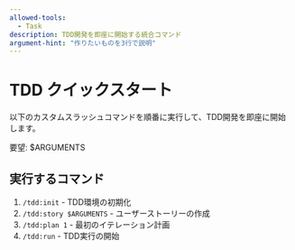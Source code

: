```yaml
---
allowed-tools:
  - Task
description: TDD開発を即座に開始する統合コマンド
argument-hint: "作りたいものを3行で説明"
---
```


# TDD クイックスタート

以下のカスタムスラッシュコマンドを順番に実行して、TDD開発を即座に開始します。

要望: $ARGUMENTS

## 実行するコマンド

1. `/tdd:init` - TDD環境の初期化
2. `/tdd:story $ARGUMENTS` - ユーザーストーリーの作成
3. `/tdd:plan 1` - 最初のイテレーション計画
4. `/tdd:run` - TDD実行の開始

